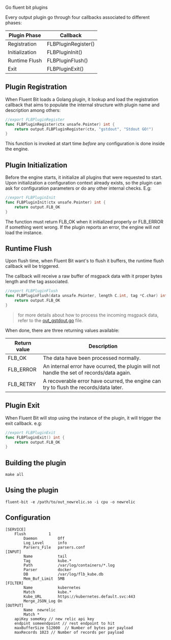 Go fluent bit plugins

Every output plugin go through four callbacks associated to different phases:

| Plugin Phase        | Callback                   |
|---------------------|----------------------------|
| Registration        | FLBPluginRegister()        |
| Initialization      | FLBPluginInit()            |
| Runtime Flush       | FLBPluginFlush()           |
| Exit                | FLBPluginExit()            |

## Plugin Registration

When Fluent Bit loads a Golang plugin, it lookup and load the registration callback that aims to populate the internal structure with plugin name and description among others:

```go
//export FLBPluginRegister
func FLBPluginRegister(ctx unsafe.Pointer) int {
	return output.FLBPluginRegister(ctx, "gstdout", "Stdout GO!")
}
```

This function is invoked at start time _before_ any configuration is done inside the engine.

## Plugin Initialization

Before the engine starts, it initialize all plugins that were requested to start. Upon initialization a configuration context already exists, so the plugin can ask for configuration parameters or do any other internal checks. E.g:

```go
//export FLBPluginInit
func FLBPluginInit(ctx unsafe.Pointer) int {
	return output.FLB_OK
}
```

The function must return FLB\_OK when it initialized properly or FLB\_ERROR if something went wrong. If the plugin reports an error, the engine will _not_ load the instance.

## Runtime Flush

Upon flush time, when Fluent Bit want's to flush it buffers, the runtime flush callback will be triggered.

The callback will receive a raw buffer of msgpack data with it proper bytes length and the tag associated.

```go
//export FLBPluginFlush
func FLBPluginFlush(data unsafe.Pointer, length C.int, tag *C.char) int {
    return output.FLB_OK
}
```

> for more details about how to process the incoming msgpack data, refer to the [out_gstdout.go](out_gstdout.go) file.

When done, there are three returning values available:

| Return value  | Description                                    |
|---------------|------------------------------------------------|
| FLB\_OK       | The data have been processed normally.         |
| FLB\_ERROR    | An internal error have ocurred, the plugin will not handle the set of records/data again. |
| FLB\_RETRY    | A recoverable error have ocurred, the engine can try to flush the records/data later.|

## Plugin Exit

When Fluent Bit will stop using the instance of the plugin, it will trigger the exit callback. e.g:

```go
//export FLBPluginExit
func FLBPluginExit() int {
	return output.FLB_OK
}
```

## Building the plugin
```make all```

## Using the plugin
```fluent-bit -e /path/to/out_newrelic.so -i cpu -o newrelic```

## Configuration
```
[SERVICE]
	Flush          1
        Daemon         Off
        Log_Level      info
        Parsers_File   parsers.conf
[INPUT]
        Name           tail
        Tag            kube.*
        Path           /var/log/containers/*.log
        Parser         docker
        DB             /var/log/flb_kube.db
        Mem_Buf_Limit  5MB
[FILTER]
        Name           kubernetes
        Match          kube.*
        Kube_URL       https://kubernetes.default.svc:443
        Merge_JSON_Log On
[OUTPUT]
    	Name  newrelic
    	Match *
	apiKey someKey // new relic api key
	endpint someendpoint // rest endpoint to hit
	maxBufferSize 512000  // Number of bytes per payload
	maxRecords 1023 // Number of records per payload
```
